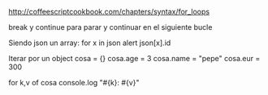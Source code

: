 http://coffeescriptcookbook.com/chapters/syntax/for_loops

break y continue para parar y continuar en el siguiente bucle


Siendo json un array:
for x in json
  alert json[x].id


Iterar por un object
cosa = {}
cosa.age = 3
cosa.name = "pepe"
cosa.eur = 300

for k,v of cosa
  console.log "#{k}: #{v}"
